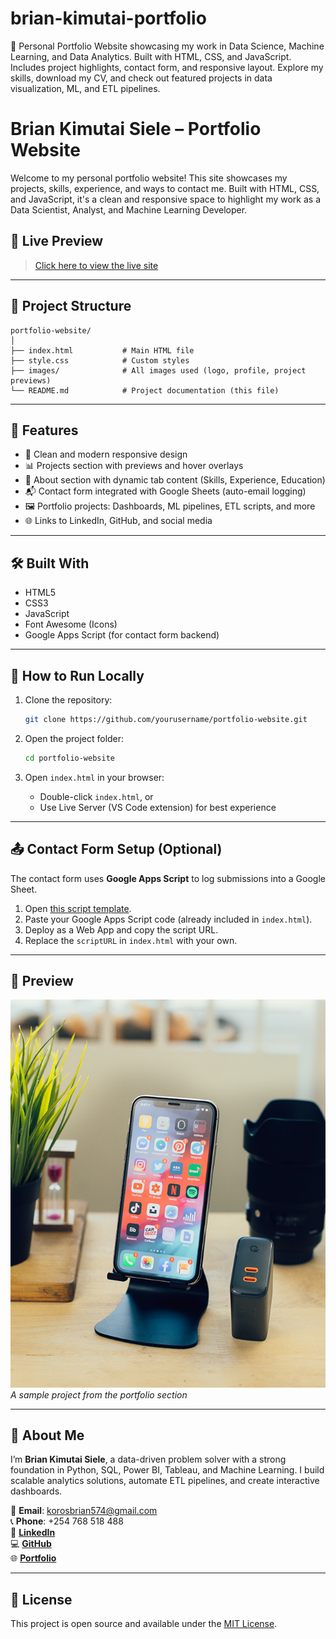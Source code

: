 # brian-kimutai-portfolio
🚀 Personal Portfolio Website showcasing my work in Data Science, Machine Learning, and Data Analytics. Built with HTML, CSS, and JavaScript. Includes project highlights, contact form, and responsive layout. Explore my skills, download my CV, and check out featured projects in data visualization, ML, and ETL pipelines.
# Brian Kimutai Siele – Portfolio Website

Welcome to my personal portfolio website! This site showcases my projects, skills, experience, and ways to contact me. Built with HTML, CSS, and JavaScript, it's a clean and responsive space to highlight my work as a Data Scientist, Analyst, and Machine Learning Developer.

## 🚀 Live Preview

>[Click here to view the live site](https://kimutai99.github.io/briankimutai.github.io/) 

---

## 📁 Project Structure

```
portfolio-website/
│
├── index.html           # Main HTML file
├── style.css            # Custom styles
├── images/              # All images used (logo, profile, project previews)
└── README.md            # Project documentation (this file)
```

---

## 🧰 Features

- 🎨 Clean and modern responsive design
- 📊 Projects section with previews and hover overlays
- 💼 About section with dynamic tab content (Skills, Experience, Education)
- 📬 Contact form integrated with Google Sheets (auto-email logging)
- 🖼️ Portfolio projects: Dashboards, ML pipelines, ETL scripts, and more
- 🌐 Links to LinkedIn, GitHub, and social media

---

## 🛠️ Built With

- HTML5  
- CSS3  
- JavaScript  
- Font Awesome (Icons)  
- Google Apps Script (for contact form backend)

---

## 🧪 How to Run Locally

1. Clone the repository:
   ```bash
   git clone https://github.com/yourusername/portfolio-website.git
   ```

2. Open the project folder:
   ```bash
   cd portfolio-website
   ```

3. Open `index.html` in your browser:
   - Double-click `index.html`, or  
   - Use Live Server (VS Code extension) for best experience

---

## 📤 Contact Form Setup (Optional)

The contact form uses **Google Apps Script** to log submissions into a Google Sheet.

1. Open [this script template](https://script.google.com).
2. Paste your Google Apps Script code (already included in `index.html`).
3. Deploy as a Web App and copy the script URL.
4. Replace the `scriptURL` in `index.html` with your own.

---

## 📸 Preview

![screenshot](images/work-1.png)  
*A sample project from the portfolio section*

---

## 👤 About Me

I’m **Brian Kimutai Siele**, a data-driven problem solver with a strong foundation in Python, SQL, Power BI, Tableau, and Machine Learning. I build scalable analytics solutions, automate ETL pipelines, and create interactive dashboards.


📧 **Email**: [korosbrian574@gmail.com](mailto:korosbrian574@gmail.com)  
📞 **Phone**: +254 768 518 488  
🔗 **[LinkedIn](https://www.linkedin.com/in/brian-kimutai-0888352b6/)**  
💻 **[GitHub](https://github.com/kimutai99)**  
🌐 **[Portfolio](https://kimutai99.github.io/briankimutai.github.io/)**


---

## 📄 License

This project is open source and available under the [MIT License](LICENSE).